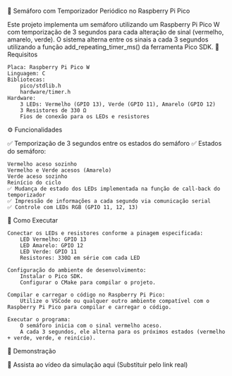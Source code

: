 🚦 Semáforo com Temporizador Periódico no Raspberry Pi Pico

Este projeto implementa um semáforo utilizando um Raspberry Pi Pico W com temporização de 3 segundos para cada alteração de sinal (vermelho, amarelo, verde). O sistema alterna entre os sinais a cada 3 segundos utilizando a função add_repeating_timer_ms() da ferramenta Pico SDK.
📌 Requisitos

    Placa: Raspberry Pi Pico W
    Linguagem: C
    Bibliotecas:
        pico/stdlib.h
        hardware/timer.h
    Hardware:
        3 LEDs: Vermelho (GPIO 13), Verde (GPIO 11), Amarelo (GPIO 12)
        3 Resistores de 330 Ω
        Fios de conexão para os LEDs e resistores

⚙️ Funcionalidades

✅ Temporização de 3 segundos entre os estados do semáforo
✅ Estados do semáforo:

    Vermelho aceso sozinho
    Vermelho e Verde acesos (Amarelo)
    Verde aceso sozinho
    Reinício do ciclo
    ✅ Mudança de estado dos LEDs implementada na função de call-back do temporizador
    ✅ Impressão de informações a cada segundo via comunicação serial
    ✅ Controle com LEDs RGB (GPIO 11, 12, 13)

🚀 Como Executar

    Conectar os LEDs e resistores conforme a pinagem especificada:
        LED Vermelho: GPIO 13
        LED Amarelo: GPIO 12
        LED Verde: GPIO 11
        Resistores: 330Ω em série com cada LED

    Configuração do ambiente de desenvolvimento:
        Instalar o Pico SDK.
        Configurar o CMake para compilar o projeto.

    Compilar e carregar o código no Raspberry Pi Pico:
        Utilize o VSCode ou qualquer outro ambiente compatível com o Raspberry Pi Pico para compilar e carregar o código.

    Executar o programa:
        O semáforo inicia com o sinal vermelho aceso.
        A cada 3 segundos, ele alterna para os próximos estados (vermelho + verde, verde, e reinício).

🎥 Demonstração

🔗 Assista ao vídeo da simulação aqui (Substituir pelo link real)